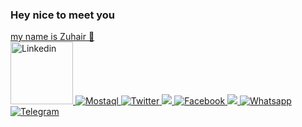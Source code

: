 ### Hey nice to meet you
<a href="https://mostaql.com/u/Zuhair_67">
my name is Zuhair 👋
<div>
	<a href="https://mostaql.com/u/Zuhair_67">
		<img src="https://cdn.cdnlogo.com/logos/l/37/linkedin.svg" width="100" heigth="100" alt="Linkedin"></img>
	</a>
	<a href="https://mostaql.com/u/Zuhair_67">
		<img src="" alt="Mostaql"></img> 
	</a>
  <a href="https://twitter.com/Zuhair_Ahmed0"> 
		<img src="" alt="Twitter"></img>
		<img src="https://img.shields.io/twitter/follow/Zuhair_Ahmed0.svg?style=social" />
	</a>
	<a href="https://web.facebook.com/Zuhair.dev">
		<img src="" alt="Facebook"></img> 
		<img src="https://img.shields.io/endpoint?style=social&url=https%3A%2F%2Fweb.facebook.com%2FZuhair.dev" />
	</a>
	<a href="https://wa.me/0997313128">
		<img src="" alt="Whatsapp"></img>
	</a>
	<a href="https://t.me/ZUH67"> 
		<img src="" alt="Telegram"></img> 
	</a>
</div>

<!--
**ZuhairAhmed0/ZuhairAhmed0** is a ✨ _special_ ✨ repository because its `README.md` (this file) appears on your GitHub profile.

Here are some ideas to get you started:

- 🔭 I’m currently working on ...
- 🌱 I’m currently learning ...
- 👯 I’m looking to collaborate on ...
- 🤔 I’m looking for help with ...
- 💬 Ask me about ...
- 📫 How to reach me: ...
- 😄 Pronouns: ...
- ⚡ Fun fact: ...
-->
